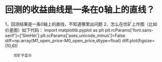 # 回测的收益曲线是一条在0轴上的直线？

1，回测结果是一条0轴上的直线，不知道哪里出问题
2、怎么在优矿上作图（比如价差图）如下代码：
        import matplotlib.pyplot as plt
        plt.rcParams['font.sans-serif']=['SimHei']
        plt.rcParams['axes.unicode_minus']=False
        diff=np.array(M1_open_price-M0_open_price,dtype=float)
        diff.plot(figsize=(10,6))
        
        优矿不显示
  